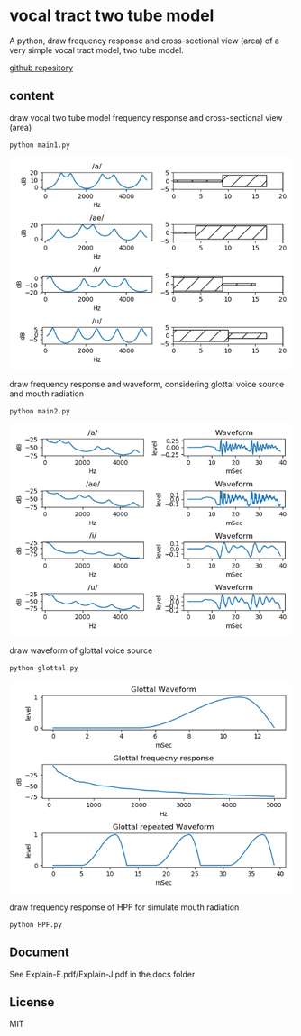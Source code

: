 # vocal tract two tube model    

A python, draw frequency response and cross-sectional view (area) of a very simple vocal tract model, two tube model.  

[github repository](https://github.com/shun60s/Vocal-Tube-Model)  

## content    

draw vocal two tube model frequency response and cross-sectional view (area)  
```
python main1.py
```
![figure1](figures/freq_resp_vocal_two_tube_model.png)  

  

draw frequency response and waveform, considering glottal voice source and mouth radiation  
```
python main2.py
```
![figure2](figures/freq_resp_vocal_two_tube_model_with_source_mouth_effect.png)  

  
draw waveform of glottal voice source  
```
python glottal.py
```
![figure3](figures/glottal_waveform.png)  

  

draw frequency response of HPF for simulate mouth radiation  
```
python HPF.py
```

## Document  

See Explain-E.pdf/Explain-J.pdf in the docs folder  
  

## License    
MIT  
